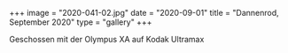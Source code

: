 +++
image = "2020-041-02.jpg"
date = "2020-09-01"
title = "Dannenrod, September 2020"
type = "gallery"
+++

Geschossen mit der Olympus XA auf Kodak Ultramax
